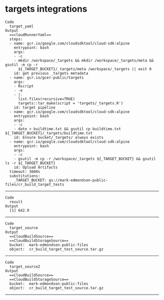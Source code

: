 # targets integrations

    Code
      target_yaml
    Output
      ==cloudRunnerYaml==
      steps:
      - name: gcr.io/google.com/cloudsdktool/cloud-sdk:alpine
        entrypoint: bash
        args:
        - -c
        - mkdir /workspace/_targets && mkdir /workspace/_targets/meta && gsutil -m cp -r
          ${_TARGET_BUCKET}/_targets/meta /workspace/_targets || exit 0
        id: get previous _targets metadata
      - name: gcr.io/gcer-public/targets
        args:
        - Rscript
        - -e
        - |-
          list.files(recursive=TRUE)
          targets::tar_make(script = 'targets/_targets.R')
        id: target pipeline
      - name: gcr.io/google.com/cloudsdktool/cloud-sdk:alpine
        entrypoint: bash
        args:
        - -c
        - date > buildtime.txt && gsutil cp buildtime.txt ${_TARGET_BUCKET}/_targets/buildtime.txt
        id: Ensure bucket/_targets/ always exists
      - name: gcr.io/google.com/cloudsdktool/cloud-sdk:alpine
        entrypoint: bash
        args:
        - -c
        - gsutil -m cp -r /workspace/_targets ${_TARGET_BUCKET} && gsutil ls -r ${_TARGET_BUCKET}
        id: Upload Artifacts
      timeout: 3600s
      substitutions:
        _TARGET_BUCKET: gs://mark-edmondson-public-files/cr_build_target_tests

---

    Code
      result
    Output
      [1] 642.9

---

    Code
      target_source
    Output
      ==CloudBuildSource==
      ==CloudBuildStorageSource==
      bucket:  mark-edmondson-public-files 
      object:  cr_build_target_test_source.tar.gz 

---

    Code
      target_source2
    Output
      ==CloudBuildSource==
      ==CloudBuildStorageSource==
      bucket:  mark-edmondson-public-files 
      object:  cr_build_target_test_source.tar.gz 

---

